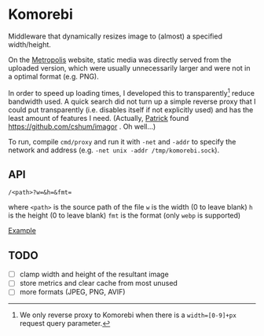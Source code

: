 # Komorebi

Middleware that dynamically resizes image to (almost) a specified width/height.

On the [Metropolis](https://maclyonsden.com) website, static media was directly
served from the uploaded version, which were usually unnecessarily larger and
were not in a optimal format (e.g. PNG).

In order to speed up loading times, I developed this to transparently[^1]
reduce bandwidth used.  A quick search did not turn up a simple reverse proxy
that I could put transparently (i.e. disables itself if not explicitly used)
and has the least amount of features I need.
(Actually, [Patrick](https://github.com/ApocalypseCalculator)
found https://github.com/cshum/imagor . Oh well...)

To run, compile `cmd/proxy` and run it with `-net` and `-addr` to specify the
network and address (e.g. `-net unix -addr /tmp/komorebi.sock`).

## API

`/<path>?w=&h=&fmt=`

where
`<path>` is the source path of the file
`w` is the width (0 to leave blank)
`h` is the height (0 to leave blank)
`fmt` is the format (only `webp` is supported)

[Example](https://maclyonsden.com/media/featured_image/b8a57d0a4ca4439987c735affd7f3859.png?fmt=webp&w=500)

## TODO

- [ ] clamp width and height of the resultant image
- [ ] store metrics and clear cache from most unused
- [ ] more formats (JPEG, PNG, AVIF)

[^1]: We only reverse proxy to Komorebi when there is a `width=[0-9]+px`
      request query parameter.
